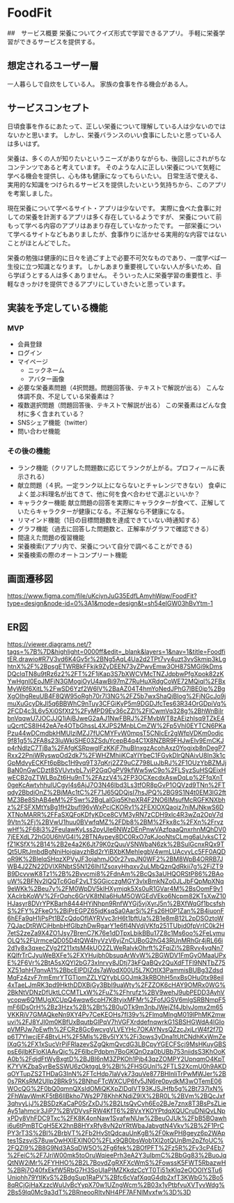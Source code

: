 # FoodFit

##　サービス概要
栄養についてクイズ形式で学習できるアプリ。
手軽に栄養学習ができるサービスを提供する。


## 想定されるユーザー層　
一人暮らしで自炊をしている人。
家族の食事を作る機会がある人。


## サービスコンセプト
日頃食事を作るにあたって、正しい栄養について理解している人は少ないのではないかと思います。
しかし、栄養バランスのいい食事にしたいと思っている人は多いはず。

栄養は、多くの人が知りたいというニーズがありながらも、後回しにされがちなコンテンツであると考えています。
そのような人に正しい栄養について気軽に学べる機会を提供し、心も体も健康になってもらいたい。
日常生活で使える、実用的な知識をつけられるサービスを提供したいという気持ちから、このアプリを考案しました。

現在栄養について学べるサイト・アプリは少ないです。
実際に食べた食事に対しての栄養を計測するアプリは多く存在しているようですが、
栄養について前もって学べる内容のアプリはあまり存在していなかったです。
一部栄養について学べるサイトなどもありましたが、食事作りに活かせる実用的な内容ではないことがほとんどでした。

栄養の勉強は健康的に日々を過ごす上で必要不可欠なものであり、一度学べば一生役に立つ知識となります。
しかしあまり重要視していない人が多いため、自ら学ぼうとする人は多くありません。
そういった人に栄養学習の重要性と、手軽なきっかけを提供できるアプリにしていきたいと思っています。


## 実装を予定している機能
### MVP
* 会員登録
* ログイン
* マイページ
    * ニックネーム
    * アバター画像
* 必要な栄養素問題（4択問題。問題回答後、テキストで解説が出る）
    こんな体調不良、不足している栄養素は？
* 複数選択問題（問題回答後、テキストで解説が出る）
    この栄養素はどんな食材に多く含まれている？
* SNSシェア機能（twitter）
* 問い合わせ機能

### その後の機能
* ランク機能（クリアした問題数に応じてランクが上がる。プロフィールに表示される）
* 献立問題（４択。一定ランク以上にならないとチャレンジできない）
    食卓によく並ぶ料理名が出てきて、他に何を食べ合わせで選ぶといいか？
* キャラクター機能
    献立問題の回答を実際にキャラクターが食べて、正解していたらキャラクターが健康になる。不正解なら不健康になる。
* リマインド機能（1日の目標問題数を達成できていない時通知する）
* グラフ機能（過去に回答した問題数と、正解率がグラフで確認できる）
* 間違えた問題の復習機能
* 栄養検索(アプリ内で、栄養について自分で調べることができる)
* 栄養検索の際のオートコンプリート機能


## 画面遷移図
https://www.figma.com/file/uKciynJuG35EdfLAmyhWqw/FoodFit?type=design&node-id=0%3A1&mode=design&t=sh54eIGW03hBvYtm-1

## ER図
https://viewer.diagrams.net/?tags=%7B%7D&highlight=0000ff&edit=_blank&layers=1&nav=1&title=FoodfitER.drawio#R7V3vd6K4Gv5r%2BNg5AqL4Ua2d2TPt7vy4uzt3vvSkmip3kLghtnX%2F%2BpsgETWRBkFFkjk9ZyDEEN73yZPwvEmw3OH87SMGi9kDmsDQclqTN8u9tRz6z2%2FT%2F1jKap3S7bXWCVMcTNZJdpbwPfgXpok82zKYwHgnI0EoJMFiN3GMogiOyU4awBi97mZ7RuHuXRdgCoWE72MQiql%2FBxMyW6f6XitL%2FwSD6Yzf2W6lV%2BaAZ04T4hmYoNedJPhG7lBE0ip%2BgXgOIhgReuUB4F8QW95oRgh70r7l3NG%2FZ5b7wxShaQjBIog%2FjNGcJo9jmuXuGcyDkJl5q6BBWhC9nTuy3CFGiKyP5m9DGDJfcTes63R34OrGDpiVq%2FCD4c3L6v5Xi0SfXt2%2FyMPD9Ev36cZZl%2FICwmVq328g%2BhWnBiIrbnVqqwU7JOCJJQ1iAjBJweG2aAJ1NwFBRJ%2FMvbWT8zAEizhIsq9TZkE4uQcrtCS8IH42eA7e4OTbGhssL4XJPS2MnbLCmZW%2Fp5Vhl0EYTCN6PKaPzu44wDCmdbkHMUlziMZJ7fUCMYFvW0mpsT5CNIcEr2gWfpVDKm0odjc9f81g5%2FA8s23IuWkiSHE03ZSduYcepB4q4C1X8NZBR9FHJwEIv9EmCKJp4rNdlzC7TjBa%2FAfgKSRpwgIFzKKjF7huBInxgzAcohAxz0Yogjxb8nDegP7Rxx22PniWRyswpOd2dk7%2FWHZMhiiKCaYIYbeC1FGvkDlrQNAivU8In3k1cGpMdvyECKFt6pBbc1H9vq9T37qKrj2ZZ9uCZ798LuJbRJ%2F1OUzYbBZMJjBaN0nGwCDzt8SVUvtvbL7vjP2GqOgPV9kfWw5wC9o%2FLSyzSuHSQEixHwECB2gZTWLBqZt6Hu9nT%2FAzzV4%2FP3OCXecdxAswDqLp%2FfqXnT0geKcAwtvhhulUCgyl4s6AjJ7O3N46Ibd3Ls3tfOR8pGvP1OQVzd9TNn%2FTqdy2BbdiOnZ%2BjMAc1tC%2F71J65QDQjsI7hsJPQ%2BG9S1N4t0EM3lG2ftMZ3Be8ShAB4eM%2FSwr%2BgLaIGjq5KhpXR4F2NO6IMsufMcRGFKNXbhz%2FSFXMtYsBg1fH2bufI96vWxPciCKORv1%2FEXlOXQaoiz7niMJNkwS6DXTNoMARR%2FFaSXQFoKDfyKDce8CVM3yRN7zCDH9xlc4R3wZq2OpV7d9Vtn%2Fj%2BVwU1huu0BVwfqMZ%2FDb8%2BM%2Fkx8c%2FXn%2FrvzwHf%2F68i3%2FeuIawKyLss2pyUle6NWzDEnPnwVAzfpaaQnxrhnMQhDV07jEEXdL72hG0U6hVG4I%2BTNAypey8DC0RxO7qKJooNtsCLmg6aUvksCT2fZ1KSfX%2B14%2B2e4a2K6Jt79K0zQuuVSNWbaN6zk%2BSulGcnxRQx9TQt5URtJmbdBgNniHoigjavzhBd2rYiBXbKMehIegbV4wmLUAcvyLc5FF0AQDoR9K%2BIelqSHqzXPVyJF3ojahmJO0r27vpJN0WF2%2BM8WpB4ORRB7JWB4J2ZN22DVlXRNbtS5N126lhI1ZsoxyHhqxv2uLMbQznQdRkii7g%2FiZT9B9DcvvwK8Tz1%2B%2Bvvcmi8%2FdnAm%2BcQs3aUHQORStP86%2BAouW%2BFNv2lQQTc6GpF2vLTSGGicczgMGY3vlxBmkNZo0JLJbFQpMpXNq9eWKk%2Beu7y%2FM0WpDV5kIHXymjqk5Xs0uR1GVar4M%2BsOomF9v1XAclrbKoWV%2FrOqhc6GrVK8tNIa6HuM5OWGEdVEko6Ncpm82KTsXwZ10HJasyr8DVrYPKBarh8444HYiNhpn9RnfWYGj5vjXyrJ5n%2BXfWqGf1bcsfshS%2FY%2FkeO%2BiPrEGPZ65jdKsqSa0AarSj%2Fs26H0P1Zan%2B4iuonF6hEFa9qH1jPsPt1BZcQdoOfIAYRVvc3rH6t1bftUa%2B1e8mB12L2pDSOztoW7QJacDtRWCjHbnbHfGlbzhDwRgarY1e6fI4NVdjVKfq251TUbjd0fpVrIC0k2H7etS2zeZa9X4ZO1Jsy7BrenC7K76e1dDTpxLbikBBu17Z8c1Ms6oo%2FeLymuOLQ%2FUrmceQD05D4tQW4hyVzV6yjZnCUBoG2hG43RUnMRhGr4jRL66i2d1y8x3qxecZVg2f211xtsM4kUO2ZLWeRalvkOhrft%2FqjZi%2BRvv4vqNn7KQIfrTrCJyuWeBXFe%2FXYHujbh0bsuqArWvW%2BGWDV1FmGyOMaaUPxE%2F6Vr%2BtA5sXQYl2bG73xInrvy8JDtj73kFQaBQv2QuXdFTFl9NNTbZ75XZ51qhH7qnvA1%2BbcElPDIZds7aWodX00U5L7KOtIX3PammisBUBg3ZdsdMqFz4zvF7rmEmrYTGTlomZZLYQYybLGOJmk3kRBOhH5nxBsOHu0tx98eiI4xTaeLJmRK3pd9HkthDDXBjGy3BbI9uaWty%2FZZOK6cHAY9OMRx0WG%2BkNtVDNzDfUktLCCMTLxW%2FuZ%2Fhrufz%2BV9wehJ9ubPEDD3AyhVycopw6Q1MUgXCUpQ4wqw6cpH7K8tyjxMFMr%2FofJGSV6mlgSRBNmpF5mF6lDsOrH%2Bz3Hzx%2B%2Bt%2B0uOTk9m3nbJWejZf4JblvJomx2m65VKKRiV7GMAQkeNn9XY4Pv7CeKEOHs7fI39v%2FlmqMlngM019lPhMK2mwuvi%2FJ8YJI0m0KBfUxBqutbGlPqV7hVGFXrddefnqwrkG1SBSHGWdA4lGIopVMPJw7pEwfh%2FCRz8Gc6wcvgVLVEYHc7OKAYNvsQZzcJxjLrW4f2f7Dp6T7YIwcjEF4BtvLH%2F5Mls%2Bv5lYX%2Fi3pws3yDna1tUtCNdhKxWmZeIXqG%2FX1xSucVrPiFRlazevSZgQkmQvcdG3LBCpyYGECFScj9MsHKuyGBSpsE6jIbKFloKIAAvQjc%2F6lbcPdpbm7BoGKQnOza0bUBb753niidsS3KhOoKA0b%2FdjdFtWyBxgtD%2BJBI6nM3ZPKOh1Pjb43qzZOMPY2UpnqmO4KpTK7YVKZbaSyrBeSSWU6zOktggL9%2Bl%2FHSGUnI%2FTLS2XcmU0h9AKDqOYTupZS2THDaG3InN%2FTcHdp7laVyk73quVe877BHInliTrPwMWJer%2B0s7RKsRM2Ullp2BRk9%2BNhpFTcWXCUP6fv5JN6re0pvdkM3wOTemE06WOcQG%2F0bQ0qmnQXsIdOMiQKXpZlDqIVT93KJSJHfb5g%2Bt737lxN%2FhWavWmKF5tB6IlBkho7Ws2P78KhhKNdiZ9lX%2BR0L%2BVm%2BQcJxf3qhvyLjJ%2BSDzKaCaP0SrZxDJ%2B2LtsQvCvh6Eo2BJe7znx8T3BsPsZLieAy51ahmcir3JiP7%2BVDVysFRW4KfT6%2BVxYKOYPtdqXQUCruDNiQvLNpxPDy8VhFDC9Txc%2FK8K4onNaw1SvafwNUw%2BeuOJUk%2FbB5BOawhi6u6tPmBTCgH5EX2hnB8HYxRfy8vN2pYRtWbaJabvgtN4Vkv%2B%2F1PrCPY3rT3S%2Bl%2BrbVT%2Fb2HvStQdcauUnKgB%2F0kwPH8geyz6p2WAptes1SzsviS78uwOwHXlEXIN0O%2FLx9QB0bsWob1XI2otQUnBm2pZfoUC%2FQZl9%2B8G9Nd3ASqDW5O%2Fg6fek%2BOfPFT%2Fz5R%2Fv3cP4Eb7%2FeiC%2F7JriW00mk5toOruWqieePrh3eA2Y3uIbmC%2BbGg83%2BuoJqQtNW2iMr%2FYHHO%2B2L7BovdZgRXFXcWmS%2FowssK5FWT5RbazwH%2BRj7O40fxEkfW5RbG7H3SoUIaPIMZKkdzCcYT0Ti51xKIq2eOOOlYSTu6Uniohh79YtIKvS%2BdgSup1RaPV%2Bfc6cVafXqqG4db2xfT3KWbG%2Bo58qRCjGjHaXzzcWuUvBcYypX70w1UZngWcm%2B03x1yPtbfvuXVTyvWdg%2Bs59lq0Mc9a3dT%2BRneooRItvNH4PF7AFNIMvxfw%3D%3D
